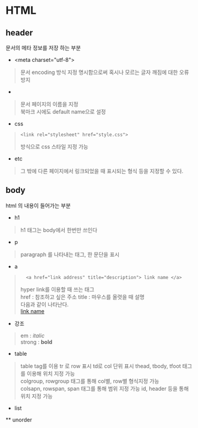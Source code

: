 # HTML

## header

문서의 메타 정보를 저장 하는 부분   

* &lt;meta charset="utf-8"&gt;
>문서 encoding 방식 지정 명시함으로써 혹시나 모르는 글자 깨짐에 대한 오류 방지      
    
* <title>name</title>    
> 문서 페이지의 이름을 지정     
> 북마크 시에도 default name으로 설정

* css
>     <link rel="stylesheet" href="style.css">
>방식으로 css 스타일 지정 가능

* etc
> 그 밖에 다른 페이지에서 링크되었을 때 표시되는 형식 등을 지정할 수 있다.
  
## body

html 의 내용이 들어가는 부분

* h1
> h1 태그는 body에서 한번만 쓰인다

* p
> paragraph 를 나타내는 태그, 한 문단을 표시

* a
>       <a href="link address" title="description"> link name </a>
> hyper link를 이용할 때 쓰는 태그    
> href : 참조하고 싶은 주소 title : 마우스를 올렷을 때 설명     
> 다음과 같이 나타난다.    
> <a href="link address" title="description"> link name </a>

* 강조
> em : <em>italic</em>   
> strong : <strong>bold</strong>

* table
> table tag를 이용
> tr 로 row 표시 td로 col 단위 표시
> thead, tbody, tfoot 태그를 이용해 위치 지정 가능     
> colgroup, rowgroup 태그를 통해 col별, row별 형식지정 가능    
> colsapn, rowspan, span 태그를 통해 범위 지정 가능
> id, header 등을 통해 위치 지정 가능 

* list

** unorder
